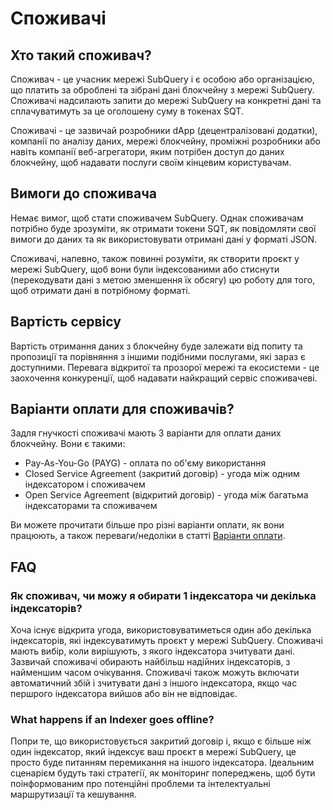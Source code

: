 # Споживачі

## Хто такий споживач?

Споживач - це учасник мережі SubQuery і є особою або організацією, що платить за оброблені та зібрані дані блокчейну з мережі SubQuery. Споживачі надсилають запити до мережі SubQuery на конкретні дані та сплачуватимуть за це оголошену суму в токенах SQT.

Споживачі - це зазвичай розробники dApp (децентралізовані додатки), компанії по аналізу даних, мережі блокчейну, проміжні розробники або навіть компанії веб-агрегатори, яким потрібен доступ до даних блокчейну, щоб надавати послуги своїм кінцевим користувачам.

## Вимоги до споживача

Немає вимог, щоб стати споживачем SubQuery. Однак споживачам потрібно буде зрозуміти, як отримати токени SQT, як повідомляти свої вимоги до даних та як використовувати отримані дані у форматі JSON.

Споживачі, напевно, також повинні розуміти, як створити проєкт у мережі SubQuery, щоб вони були індексованими або стиснути (перекодувати дані з метою зменшення їх обсягу) цю роботу для того, щоб отримати дані в потрібному форматі.

## Вартість сервісу

Вартість отримання даних з блокчейну буде залежати від попиту та пропозиції та порівняння з іншими подібними послугами, які зараз є доступними. Перевага відкритої та прозорої мережі та екосистеми - це заохочення конкуренції, щоб надавати найкращий сервіс споживачеві.

## Варіанти оплати для споживачів?

Задля гнучкості споживачі мають 3 варіанти для оплати даних блокчейну. Вони є такими:

- Pay-As-You-Go (PAYG) - оплата по об'єму використання
- Closed Service Agreement (закритий договір) - угода між одним індексатором і споживачем
- Open Service Agreement (відкритий договір) - угода між багатьма індексаторами та споживачем

Ви можете прочитати більше про різні варіанти оплати, як вони працюють, а також переваги/недоліки в статті [Варіанти оплати](./payment-methods.md).

## FAQ

### Як споживач, чи можу я обирати 1 індексатора чи декілька індексаторів?

Хоча існує відкрита угода, використовуватиметься один або декілька індексаторів, які індексуватимуть проєкт у мережі SubQuery. Споживачі мають вибір, коли вирішують, з якого індексатора зчитувати дані. Зазвичай споживачі обирають найбільш надійних індексаторів, з найменшим часом очікування. Споживачі також можуть включати автоматичний збій і зчитувати дані з іншого індексатора, якщо час першрого індексатора вийшов або він не відповідає.

### What happens if an Indexer goes offline?

Попри те, що використовується закритий договір і, якщо є більше ніж один індексатор, який індексує ваш проєкт в мережі SubQuery, це просто буде питанням перемикання на іншого індексатора. Ідеальним сценарієм будуть такі стратегії, як моніторинг попереджень, щоб бути поінформованим про потенційні проблеми та інтелектуальні маршрутизації та кешування.

